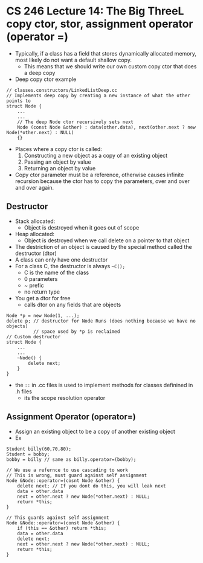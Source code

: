 # CS 246 Lecture 14: The Big ThreeL copy ctor, stor, assignment operator (operator =)
- Typically, if a class has a field that stores dynamically allocated memory, most likely do not want a default shallow copy.
    - This means that we should write our own custom copy ctor that does a deep copy
- Deep copy ctor example
```
// classes.constructors/LinkedListDeep.cc
// Implements deep copy by creating a new instance of what the other points to
struct Node {
    ...
    ...
    // The deep Node ctor recursively sets next
    Node (const Node &other) : data(other.data), next(other.next ? new Node(*other.next) : NULL) 
    {}
```
- Places where a copy ctor is called:
    1. Constructing a new object as a copy of an existing object
    2. Passing an object by value
    3. Returning an object by value
- Copy ctor parameter must be a reference, otherwise causes infinite recursion because the ctor has to copy the parameters, over and over and over again.

## Destructor
- Stack allocated:
    - Object is destroyed when it goes out of scope
- Heap allocated:
    - Object is destroyed when we call delete on a pointer to that object
- The destriction of an object is caused by the special method called the destructor (dtor)
- A class can only have one destructor
- For a class C, the destructor is always `~C();`
    - C is the name of the class
    - 0 parameters
    - ~ prefic
    - no return type
- You get a dtor for free
     - calls dtor on any fields that are objects
```
Node *p = new Node(1, ...);
delete p; // destructor for Node Runs (does nothing because we have no objects)
          // space used by *p is reclaimed
// Custom destructor
struct Node {
    ...
    ...
    ~Node() {
        delete next;
    }
}
```
- the `::` in .cc files is used to implement methods for classes definined in .h files
    - its the scope resolution operator

## Assignment Operator (operator=)
- Assign an existing object to be a copy of another existing object
- Ex
```
Student billy(60,70,80);
Student = bobby;
bobby = billy // same as billy.operator=(bobby);

// We use a refernce to use cascading to work
// This is wrong, must guard against self assignment
Node &Node::operator=(cosnt Node &other) {
    delete next; // If you dont do this, you will leak next
    data = other.data
    next = other.next ? new Node(*other.next) : NULL;
    return *this;
}

// This guards against self assignment
Node &Node::operator=(const Node &other) {
    if (this == &other) return *this;
    data = other.data
    delete next;
    next = other.next ? new Node(*other.next) : NULL;
    return *this;
}
```
